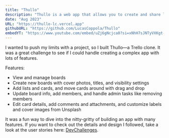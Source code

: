 ```yaml
---
title: "Thullo"
description: "Thullo is a web app that allows you to create and share lists of tasks."
date: "Aug 2023"
URL: "https://thullo-lc.vercel.app"
githubURL: "https://github.com/LucasCoppola/Thullo"
embedYT: "https://www.youtube.com/embed/uZj6gNcjca0?si=xNhH7sJNTyVXKgt-"
---
```


I wanted to push my limits with a project, so I built Thullo—a Trello clone. It was a great challenge to see if I could handle creating a complex app with lots of features.

Features:

- View and manage boards
- Create new boards with cover photos, titles, and visibility settings
- Add lists and cards, and move cards around with drag and drop
- Update board info, add members, and handle admin tasks like removing members
- Edit card details, add comments and attachments, and customize labels and cover images from Unsplash

It was a fun way to dive into the nitty-gritty of building an app with many features. If you want to check out the details and design I followed, take a look at the user stories here: [DevChallenges](https://legacy.devchallenges.io/challenges/wP0LbGgEeKhpFHUpPpDh).
